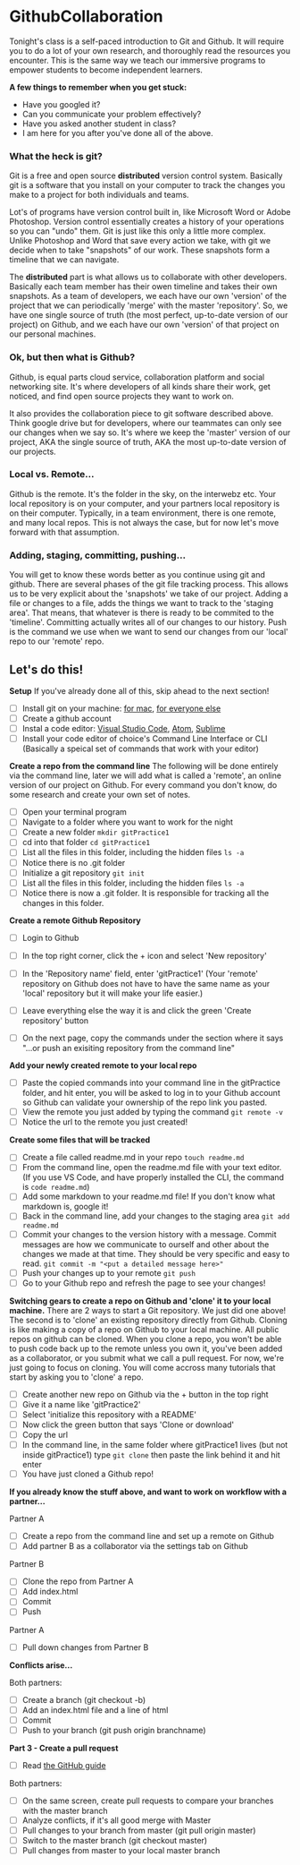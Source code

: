 # GithubCollaboration

Tonight's class is a self-paced introduction to Git and Github. It will require you to do a lot of your own research, and thoroughly read the resources you encounter. This is the same way we teach our immersive programs to empower students to become independent learners.

**A few things to remember when you get stuck:**
- Have you googled it? 
- Can you communicate your problem effectively?
- Have you asked another student in class? 
- I am here for you after you've done all of the above. 

### What the heck is git? 

Git is a free and open source **distributed** version control system. Basically git is a software that you install on your computer to track the changes you make to a project for both individuals and teams. 

Lot's of programs have version control built in, like Microsoft Word or Adobe Photoshop. Version control essentially creates a history of your operations so you can "undo" them. Git is just like this only a little more complex. Unlike Photoshop and Word that save every action we take, with git we decide when to take "snapshots" of our work. These snapshots form a timeline that we can navigate. 

The **distributed** part is what allows us to collaborate with other developers. Basically each team member has their owen timeline and takes their own snapshots. As a team of developers, we each have our own 'version' of the project that we can periodically 'merge' with the master 'repository'. So, we have one single source of truth (the most perfect, up-to-date version of our project) on Github, and we each have our own 'version' of that project on our personal machines.  

### Ok, but then what is Github? 

Github, is equal parts cloud service, collaboration platform and social networking site. It's where developers of all kinds share their work, get noticed, and find open source projects they want to work on. 

It also provides the collaboration piece to git software described above. Think google drive but for developers, where our teammates can only see our changes when we say so. It's where we keep the 'master' version of our project, AKA the single source of truth, AKA the most up-to-date version of our projects. 

### Local vs. Remote...
Github is the remote. It's the folder in the sky, on the interwebz etc. Your local repository is on your computer, and your partners local repository is on their computer. Typically, in a team environment, there is one remote, and many local repos. This is not always the case, but for now let's move forward with that assumption.

### Adding, staging, committing, pushing...
You will get to know these words better as you continue using git and github. There are several phases of the git file tracking process. This allows us to be very explicit about the 'snapshots' we take of our project. Adding a file or changes to a file, adds the things we want to track to the 'staging area'. That means, that whatever is there is ready to be commited to the 'timeline'. Committing actually writes all of our changes to our history. Push is the command we use when we want to send our changes from our 'local' repo to our 'remote' repo. 

## Let's do this! 

**Setup**
If you've already done all of this, skip ahead to the next section! 

- [ ] Install git on your machine: [for mac](https://desktop.github.com/), [for everyone else](https://git-scm.com/)
- [ ] Create a github account
- [ ] Instal a code editor: [Visual Studio Code](https://code.visualstudio.com/), [Atom](https://atom.io/), [Sublime](https://www.sublimetext.com/)
- [ ] Install your code editor of choice's Command Line Interface or CLI (Basically a speical set of commands that work with your editor) 

**Create a repo from the command line** 
The following will be done entirely via the command line, later we will add what is called a 'remote', an online version of our project on Github. For every command you don't know, do some research and create your own set of notes. 

- [ ] Open your terminal program
- [ ] Navigate to a folder where you want to work for the night
- [ ] Create a new folder `mkdir gitPractice1`
- [ ] cd into that folder `cd gitPractice1`
- [ ] List all the files in this folder, including the hidden files `ls -a` 
- [ ] Notice there is no .git folder
- [ ] Initialize a git repository `git init`
- [ ] List all the files in this folder, including the hidden files `ls -a`
- [ ] Notice there is now a .git folder. It is responsible for tracking all the changes in this folder. 

**Create a remote Github Repository**
- [ ] Login to Github
- [ ] In the top right corner, click the + icon and select 'New repository'
- [ ] In the 'Repository name' field, enter 'gitPractice1' (Your 'remote' repository on Github does not have to have the same name as your 'local' repository but it will make your life easier.)
- [ ] Leave everything else the way it is and click the green 'Create repository' button 
- [ ] On the next page, copy the commands under the section where it says "...or push an exisiting repository from the command line"


**Add your newly created remote to your local repo**
- [ ] Paste the copied commands into your command line in the gitPractice folder, and hit enter, you will be asked to log in to your Github account so Github can validate your ownership of the repo link you pasted.
- [ ] View the remote you just added by typing the command `git remote -v`
- [ ] Notice the url to the remote you just created! 

**Create some files that will be tracked**
- [ ] Create a file called readme.md in your repo `touch readme.md`
- [ ] From the command line, open the readme.md file with your text editor. (If you use VS Code, and have properly installed the CLI, the command is `code readme.md`)
- [ ] Add some markdown to your readme.md file! If you don't know what markdown is, google it!  
- [ ] Back in the command line, add your changes to the staging area `git add readme.md`
- [ ] Commit your changes to the version history with a message. Commit messages are how we communicate to ourself and other about the changes we made at that time. They should be very specific and easy to read. `git commit -m "<put a detailed message here>"`
- [ ] Push your changes up to your remote `git push` 
- [ ] Go to your Github repo and refresh the page to see your changes! 

**Switching gears to create a repo on Github and 'clone' it to your local machine.**
There are 2 ways to start a Git repository. We just did one above! The second is to 'clone' an existing repository directly from Github. Cloning is like making a copy of a repo on Github to your local machine. All public repos on github can be cloned. When you clone a repo, you won't be able to push code back up to the remote unless you own it, you've been added as a collaborator, or you submit what we call a pull request. For now, we're just going to focus on cloning. You will come accross many tutorials that start by asking you to 'clone' a repo.

- [ ] Create another new repo on Github via the + button in the top right
- [ ] Give it a name like 'gitPractice2' 
- [ ] Select 'initialize this repository with a README'
- [ ] Now click the green button that says 'Clone or download' 
- [ ] Copy the url
- [ ] In the command line, in the same folder where gitPractice1 lives (but not inside gitPractice1) type `git clone` then paste the link behind it and hit enter
- [ ] You have just cloned a Github repo! 

**If you already know the stuff above, and want to work on workflow with a partner...**

Partner A
- [ ] Create a repo from the command line and set up a remote on Github
- [ ] Add partner B as a collaborator via the settings tab on Github

Partner B
- [ ] Clone the repo from Partner A
- [ ] Add index.html
- [ ] Commit
- [ ] Push

Partner A
- [ ] Pull down changes from Partner B

**Conflicts arise...**

Both partners:

- [ ] Create a branch (git checkout -b)
- [ ] Add an index.html file and a line of html
- [ ] Commit
- [ ] Push to your branch (git push origin branchname)

**Part 3 - Create a pull request**
- [ ] Read [the GitHub guide](https://help.github.com/articles/resolving-a-merge-conflict-using-the-command-line/)

Both partners:
- [ ] On the same screen, create pull requests to compare your branches with the master branch
- [ ] Analyze conflicts, if it's all good merge with Master
- [ ] Pull changes to your branch from master (git pull origin master)
- [ ] Switch to the master branch (git checkout master)
- [ ] Pull changes from master to your local master branch 
